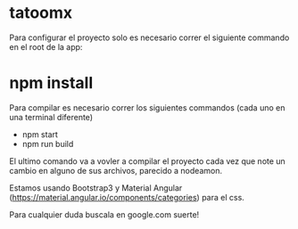 # tatoomx

Para configurar el proyecto solo es necesario correr el siguiente commando en el root de la app:

# npm install


Para compilar es necesario correr los siguientes commandos (cada uno en una terminal diferente)
* npm start
* npm run build

El ultimo comando va a vovler a compilar el proyecto cada vez que note un cambio en alguno de sus archivos, parecido a nodeamon.

Estamos usando Bootstrap3 y Material Angular (https://material.angular.io/components/categories) para el css.

Para cualquier duda buscala en google.com suerte!
